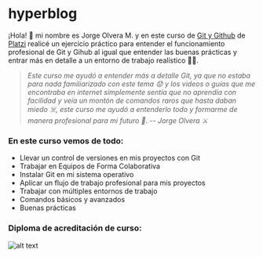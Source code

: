 # hyperblog
¡Hola! 👋 mi nombre es Jorge Olvera M. y en este curso de [Git y Github](https://platzi.com/cursos/git-github/ "Git y Github de Platzi") de [Platzi](https://platzi.com/ "Platzi") realicé un ejercicio práctico para entender el funcionamiento profesional de Git y Gihub al igual que entender las buenas prácticas y entrar más en detalle a un entorno de trabajo realístico 👨‍💻.

> *Este curso me ayudó a entender más a detalle Git, ya que no estaba para nada familiarizado con este tema 😟 y los videos o guías que me encontraba en internet simplemente sentía que no aprendía con facilidad y veía un montón de comandos raros que hasta daban miedo ☠️, este curso me ayudó a entenderlo todo y formarme de manera profesional para mi futuro 👐. 
-- Jorge Olvera ⚔️*

### **En este curso vemos de todo:**
- Llevar un control de versiones en mis proyectos con Git
- Trabajar en Equipos de Forma Colaborativa
- Instalar Git en mi sistema operativo
- Aplicar un flujo de trabajo profesional para mis proyectos
- Trabajar con múltiples entornos de trabajo
- Comandos básicos y avanzados
- Buenas prácticas

### Diploma de acreditación de curso:
![alt text](https://user-images.githubusercontent.com/74226385/107065780-c9076500-67a2-11eb-866c-0e6128696043.png)